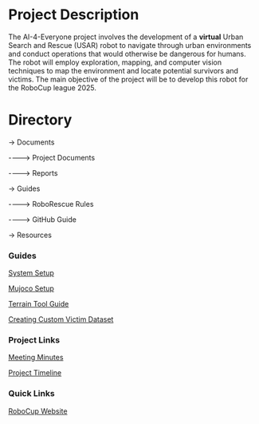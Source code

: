 # Project Description

The AI-4-Everyone project involves the development of a **virtual** Urban Search and Rescue (USAR) robot to navigate through urban environments and conduct operations that would otherwise be dangerous for humans.​ The robot will employ exploration, mapping, and computer vision techniques to map the environment and locate potential survivors and victims.​ The main objective of the project will be to develop this robot for the RoboCup league 2025.

# Directory

-> Documents

----> Project Documents

----> Reports 

-> Guides

----> RoboRescue Rules

----> GitHub Guide

-> Resources

### Guides
[System Setup](https://github.com/a-marugan/AI4Everyone-Rescue/blob/main/System%20Setup.md)

[Mujoco Setup](https://github.com/a-marugan/AI4Everyone-Rescue/blob/main/Guides/MuJoCo%20Setup%20Guide.md)

[Terrain Tool Guide](https://github.com/a-marugan/AI4Everyone-Rescue/blob/main/Guides/Terrain%20Tool%20Guide.md)

[Creating Custom Victim Dataset](https://github.com/a-marugan/AI4Everyone-Rescue/blob/main/Guides/Create%20Custom%20Victim%20Dataset.md)
 
### Project Links
[Meeting Minutes](https://unsw.sharepoint.com/sites/SocialAI-VIP/_layouts/15/Doc.aspx?sourcedoc={a024e35e-4295-41bc-8f1a-4f79906ad1fb}&action=edit&wd=target%282024%20T1.one%7C93a04942-3d8a-4021-b246-8a639bf305e2%2FSchedule%7C58a8a687-2355-4e89-9ece-1681f38b3db9%2F%29&wdorigin=NavigationUrl)

[Project Timeline](https://docs.google.com/spreadsheets/d/1dDKfOFkuubJEoErSXFr9yLhVBSVXlcf0W72cgF1LDYw/edit?usp=sharing)

### Quick Links
[RoboCup Website](https://www.robocup.org/leagues/10)

